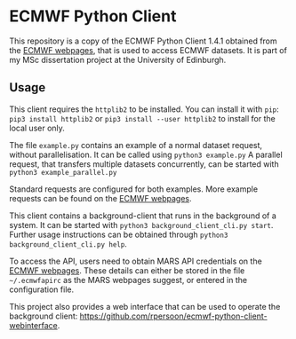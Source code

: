 ECMWF Python Client
===================

This repository is a copy of the ECMWF Python Client 1.4.1 obtained from the [ECMWF webpages](https://software.ecmwf.int/wiki/display/WEBAPI/Accessing+ECMWF+data+servers+in+batch), that is used to access ECMWF datasets. It is part of my MSc dissertation project at the University of Edinburgh.


Usage
-----
This client requires the `httplib2` to be installed. You can install it with `pip`: ```pip3 install httplib2``` or ```pip3 install --user httplib2``` to install for the local user only.

The file `example.py` contains an example of a normal dataset request, without parallelisation. It can be called using ```python3 example.py``` A parallel request, that transfers multiple datasets concurrently, can be started with ```python3 example_parallel.py```

Standard requests are configured for both examples. More example requests can be found on the [ECMWF webpages](https://software.ecmwf.int/wiki/display/WEBAPI/Accessing+ECMWF+data+servers+in+batch).

This client contains a background-client that runs in the background of a system. It can be started with `python3 background_client_cli.py start`. Further usage instructions can be obtained through `python3 background_client_cli.py help`. 

To access the API, users need to obtain MARS API credentials on the [ECMWF webpages](https://apps.ecmwf.int/registration/). These details can either be stored in the file ```~/.ecmwfapirc``` as the MARS webpages suggest, or entered in the configuration file.

This project also provides a web interface that can be used to operate the background client: https://github.com/rpersoon/ecmwf-python-client-webinterface. 